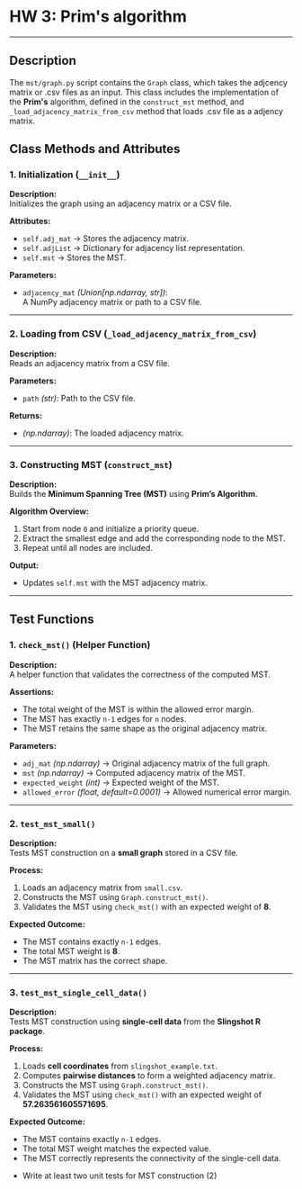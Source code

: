 # HW 3: Prim's algorithm

---

## Description

The `mst/graph.py` script contains the `Graph` class, which takes the adjcency matrix or .csv files as an input. This class includes the implementation of the **Prim's** algorithm, defined in the `construct_mst` method, and `_load_adjacency_matrix_from_csv` method that loads .csv file as a adjency matrix.

## Class Methods and Attributes

### 1. **Initialization (`__init__`)**
**Description:**  
Initializes the graph using an adjacency matrix or a CSV file.

**Attributes:**
- `self.adj_mat` → Stores the adjacency matrix.
- `self.adjList` → Dictionary for adjacency list representation.
- `self.mst` → Stores the MST.

**Parameters:**
- `adjacency_mat` *(Union[np.ndarray, str])*:  
  A NumPy adjacency matrix or path to a CSV file.

---

### 2. **Loading from CSV (`_load_adjacency_matrix_from_csv`)**
**Description:**  
Reads an adjacency matrix from a CSV file.

**Parameters:**
- `path` *(str)*: Path to the CSV file.

**Returns:**
- *(np.ndarray)*: The loaded adjacency matrix.

---

### 3. **Constructing MST (`construct_mst`)**
**Description:**  
Builds the **Minimum Spanning Tree (MST)** using **Prim’s Algorithm**.

**Algorithm Overview:**
1. Start from node `0` and initialize a priority queue.
2. Extract the smallest edge and add the corresponding node to the MST.
3. Repeat until all nodes are included.

**Output:**
- Updates `self.mst` with the MST adjacency matrix.

---

## **Test Functions**

### **1. `check_mst()` (Helper Function)**
**Description:**  
A helper function that validates the correctness of the computed MST.

**Assertions:**
- The total weight of the MST is within the allowed error margin.
- The MST has exactly `n-1` edges for `n` nodes.
- The MST retains the same shape as the original adjacency matrix.

**Parameters:**
- `adj_mat` *(np.ndarray)* → Original adjacency matrix of the full graph.
- `mst` *(np.ndarray)* → Computed adjacency matrix of the MST.
- `expected_weight` *(int)* → Expected weight of the MST.
- `allowed_error` *(float, default=0.0001)* → Allowed numerical error margin.

---

### **2. `test_mst_small()`**
**Description:**  
Tests MST construction on a **small graph** stored in a CSV file.

**Process:**
1. Loads an adjacency matrix from `small.csv`.
2. Constructs the MST using `Graph.construct_mst()`.
3. Validates the MST using `check_mst()` with an expected weight of **8**.

**Expected Outcome:**  
- The MST contains exactly `n-1` edges.
- The total MST weight is **8**.
- The MST matrix has the correct shape.

---

### **3. `test_mst_single_cell_data()`**
**Description:**  
Tests MST construction using **single-cell data** from the **Slingshot R package**.

**Process:**
1. Loads **cell coordinates** from `slingshot_example.txt`.
2. Computes **pairwise distances** to form a weighted adjacency matrix.
3. Constructs the MST using `Graph.construct_mst()`.
4. Validates the MST using `check_mst()` with an expected weight of **57.263561605571695**.

**Expected Outcome:**  
- The MST contains exactly `n-1` edges.
- The total MST weight matches the expected value.
- The MST correctly represents the connectivity of the single-cell data.


* Write at least two unit tests for MST construction (2)

